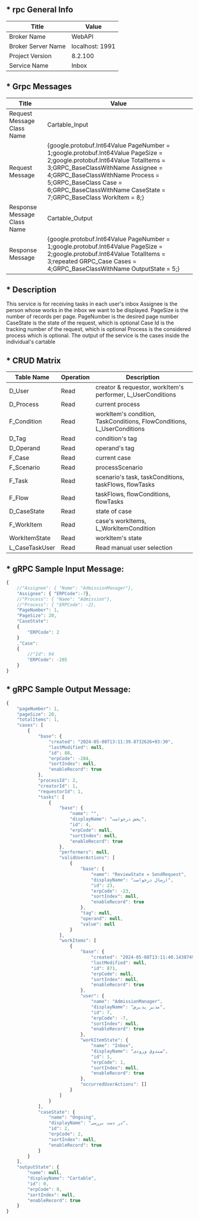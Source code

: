 ## * rpc General Info

| Title               | Value           |
| ---                 | ---             |
| Broker Name         | WebAPI		    |
| Broker Server Name  | localhost: 1991 |
| Project Version     | 8.2.100         |
| Service Name        | Inbox           |

## * Grpc Messages

| Title | Value |
| ---   | ---   |
| Request Message Class Name  | Cartable_Input |                                                                                                                                                                                                                                                                                                                                                                                                                                                                                                                                                                                                                                                                                                                                                                                                                                                 
| Request Message             | {google.protobuf.Int64Value PageNumber = 1;google.protobuf.Int64Value PageSize  = 2;google.protobuf.Int64Value TotalItems  = 3;GRPC_BaseClassWithName Assignee = 4;GRPC_BaseClassWithName Process = 5;GRPC_BaseClass Case  = 6;GRPC_BaseClassWithName CaseState = 7;GRPC_BaseClass WorkItem  = 8;} |
| Response Message Class Name | Cartable_Output |                                                                                                                                                                                                                                                                                                                                                                                                                                                                                                                                                                                                                                                                                                                                                                                                                                                 
| Response Message            | {google.protobuf.Int64Value PageNumber = 1;google.protobuf.Int64Value PageSize  = 2;google.protobuf.Int64Value TotalItems  = 3;repeated GRPC_Case Cases = 4;GRPC_BaseClassWithName OutputState = 5;} |

## * Description

This service is for receiving tasks in each user's inbox
Assignee is the person whose works in the inbox we want to be displayed.
PageSize is the number of records per page.
PageNumber is the desired page number
CaseState is the state of the request, which is optional
Case Id is the tracking number of the request, which is optional
Process is the considered process which is optional.
The output of the service is the cases inside the individual's cartable

## * CRUD Matrix
     
| Table Name     | Operation | Description                                                            |
| ---            | ---       | ---                                                                    |
| D_User         | Read      | creator & requestor, workItem's performer, L_UserConditions            |
| D_Process      | Read      | current process                                                        |
| F_Condition    | Read      | workItem's condition, TaskConditions, FlowConditions, L_UserConditions |
| D_Tag          | Read      | condition's tag                                                        |
| D_Operand      | Read      | operand's tag                                                          |
| F_Case         | Read      | current case                                                           |
| F_Scenario     | Read      | processScenario                                                        |
| F_Task         | Read      | scenario's task, taskConditions, taskFlows, flowTasks                  |
| F_Flow         | Read      | taskFlows, flowConditions, flowTasks                                   |
| D_CaseState    | Read      | state of case                                                          |
| F_WorkItem     | Read      | case's workItems, L_WorkItemCondition                                  |
| WorkItemState  | Read      | workItem's state                                                       |
| L_CaseTaskUser | Read      | Read manual user selection                                             |

## * gRPC Sample Input Message:

```javascript
{
    //"Assignee": { "Name": "AdmissionManager"},
    "Assignee": { "ERPCode":-7},
    //"Process": { "Name": "Admission"},
    //"Process": { "ERPCode": -2},
    "PageNumber": 1,
    "PageSize": 20,
    "CaseState":
    {
        "ERPCode": 2 
    }
    ,"Case": 
    {
        //"Id": 94
        "ERPCode": -285
    }
}
```

## * gRPC Sample Output Message:

```javascript
{
    "pageNumber": 1,
    "pageSize": 20,
    "totalItems": 1,
    "cases": [
        {
            "base": {
                "created": "2024-05-08T13:11:39.8732626+03:30",
                "lastModified": null,
                "id": 88,
                "erpCode": -284,
                "sortIndex": null,
                "enableRecord": true
            },
            "processId": 2,
            "creatorId": 1,
            "requestorId": 1,
            "tasks": [
                {
                    "base": {
                        "name": "",
                        "displayName": "پخش درخواست",
                        "id": 4,
                        "erpCode": null,
                        "sortIndex": null,
                        "enableRecord": true
                    },
                    "performers": null,
                    "validUserActions": [
                        {
                            "base": {
                                "name": "ReviewState = SendRequest",
                                "displayName": "ارسال درخواست",
                                "id": 23,
                                "erpCode": -23,
                                "sortIndex": null,
                                "enableRecord": true
                            },
                            "tag": null,
                            "operand": null,
                            "value": null
                        }
                    ],
                    "workItems": [
                        {
                            "base": {
                                "created": "2024-05-08T13:11:40.1438749+03:30",
                                "lastModified": null,
                                "id": 871,
                                "erpCode": null,
                                "sortIndex": null,
                                "enableRecord": true
                            },
                            "user": {
                                "name": "AdmissionManager",
                                "displayName": "مدیر پذیرش",
                                "id": 7,
                                "erpCode": -7,
                                "sortIndex": null,
                                "enableRecord": true
                            },
                            "workItemState": {
                                "name": "Inbox",
                                "displayName": "صندوق ورودی",
                                "id": 1,
                                "erpCode": 1,
                                "sortIndex": null,
                                "enableRecord": true
                            },
                            "occurredUserActions": []
                        }
                    ]
                }
            ],
            "caseState": {
                "name": "Ongoing",
                "displayName": "در دست بررسی",
                "id": 2,
                "erpCode": 2,
                "sortIndex": null,
                "enableRecord": true
            }
        }
    ],
    "outputState": {
        "name": null,
        "displayName": "Cartable",
        "id": 0,
        "erpCode": 0,
        "sortIndex": null,
        "enableRecord": true
    }
}
```